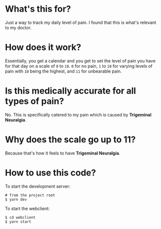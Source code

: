 # What's this for?

Just a way to track my daily level of pain. I found that this is what's relevant to my doctor.

# How does it work?

Essentially, you get a calendar and you get to set the level of pain you have for that day on a scale of `0` to `10`. `0` for no pain, `1` to `10` for varying levels of pain with `10` being the highest, and `11` for unbearable pain.

# Is this medically accurate for all types of pain?

No. This is specifically catered to my pain which is caused by **Trigeminal Neuralgia**.

# Why does the scale go up to 11?

Because that's how it feels to have **Trigeminal Neuralgia**.

# How to use this code?

To start the development server:

  ```
  # from the project root
  $ yarn dev
  ```

To start the webclient:

  ```
  $ cd webclient
  $ yarn start
  ```
